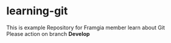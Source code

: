 # learning-git<br/>
This is example Repository for Framgia member learn about Git<br/>
Please action on branch <b>Develop</b>
